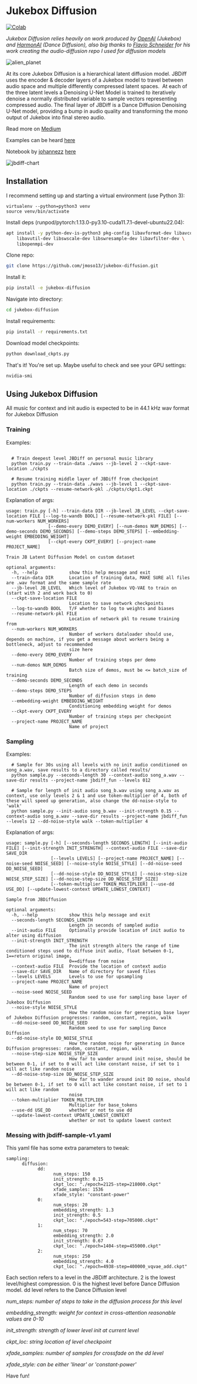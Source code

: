 # Jukebox Diffusion

<p align="left">
    <a href="https://colab.research.google.com/github/jmoso13/jukebox-diffusion/blob/main/Jukebox_Diffusion.ipynb"><img alt="Colab" src="https://colab.research.google.com/assets/colab-badge.svg"></a>  
</p>

*Jukebox Diffusion relies heavily on work produced by [OpenAI](https://github.com/openai) (Jukebox) and [HarmonAI](https://github.com/Harmonai-org) (Dance Diffusion), also big thanks to [Flavio Schneider](https://github.com/flavioschneider) for his work creating the audio-diffusion repo I used for diffusion models*

![alien_planet](assets/jbdiff_planet.png)

At its core Jukebox Diffusion is a hierarchical latent diffusion model. JBDiff uses the encoder & decoder layers of a Jukebox model to travel between audio space and multiple differently compressed latent spaces. 
At each of the three latent levels a Denoising U-Net Model is trained to iteratively denoise a normally distributed variable to sample vectors representing compressed audio.
The final layer of JBDiff is a Dance Diffusion Denoising U-Net model, providing a bump in audio quality and transforming the mono output of Jukebox into final stereo audio.

Read more on [Medium](https://medium.com/@jeffsontagmusic/jukebox-diffusion-cbe22ff3cd47)

Examples can be heard [here](https://www.youtube.com/watch?v=dwI1sn-Ldp0)

Notebook by [johannezz](https://github.com/deeplearn-art) [here](https://colab.research.google.com/github/jmoso13/jukebox-diffusion/blob/main/Jukebox_Diffusion.ipynb)

![jbdiff-chart](assets/jbdiff_chart.png)

## Installation

I recommend setting up and starting a virtual environment (use Python 3):
```
virtualenv --python=python3 venv
source venv/bin/activate
```
Install deps (runpod/pytorch:1.13.0-py3.10-cuda11.7.1-devel-ubuntu22.04):
```bash
apt install -y python-dev-is-python3 pkg-config libavformat-dev libavcodec-dev libavdevice-dev \
    libavutil-dev libswscale-dev libswresample-dev libavfilter-dev \
    libopenmpi-dev
```

Clone repo:
```bash
git clone https://github.com/jmoso13/jukebox-diffusion.git
```

Install it:
```bash
pip install -e jukebox-diffusion
```

Navigate into directory:
```bash
cd jukebox-diffusion
```

Install requirements:
```bash
pip install -r requirements.txt
```

Download model checkpoints:
```bash
python download_ckpts.py
```

That's it! You're set up. Maybe useful to check and see your GPU settings:
```bash
nvidia-smi
```

## Using Jukebox Diffusion
All music for context and init audio is expected to be in 44.1 kHz wav format for Jukebox Diffusion

### Training

Examples:
```

  # Train deepest level JBDiff on personal music library
  python train.py --train-data ./wavs --jb-level 2 --ckpt-save-location ./ckpts 

  # Resume training middle layer of JBDiff from checkpoint
  python train.py --train-data ./wavs --jb-level 1 --ckpt-save-location ./ckpts --resume-network-pkl ./ckpts/ckpt1.ckpt

```
Explanation of args:
```
usage: train.py [-h] --train-data DIR --jb-level JB_LEVEL --ckpt-save-location FILE [--log-to-wandb BOOL] [--resume-network-pkl FILE] [--num-workers NUM_WORKERS]
                [--demo-every DEMO_EVERY] [--num-demos NUM_DEMOS] [--demo-seconds DEMO_SECONDS] [--demo-steps DEMO_STEPS] [--embedding-weight EMBEDDING_WEIGHT]
                [--ckpt-every CKPT_EVERY] [--project-name PROJECT_NAME]

Train JB Latent Diffusion Model on custom dataset

optional arguments:
  -h, --help            show this help message and exit
  --train-data DIR      Location of training data, MAKE SURE all files are .wav format and the same sample rate
  --jb-level JB_LEVEL   Which level of Jukebox VQ-VAE to train on (start with 2 and work back to 0)
  --ckpt-save-location FILE
                        Location to save network checkpoints
  --log-to-wandb BOOL   T/F whether to log to weights and biases
  --resume-network-pkl FILE
                        Location of network pkl to resume training from
  --num-workers NUM_WORKERS
                        Number of workers dataloader should use, depends on machine, if you get a message about workers being a bottleneck, adjust to recommended
                        size here
  --demo-every DEMO_EVERY
                        Number of training steps per demo
  --num-demos NUM_DEMOS
                        Batch size of demos, must be <= batch_size of training
  --demo-seconds DEMO_SECONDS
                        Length of each demo in seconds
  --demo-steps DEMO_STEPS
                        Number of diffusion steps in demo
  --embedding-weight EMBEDDING_WEIGHT
                        Conditioning embedding weight for demos
  --ckpt-every CKPT_EVERY
                        Number of training steps per checkpoint
  --project-name PROJECT_NAME
                        Name of project
```

### Sampling
Examples:
```
  # Sample for 30s using all levels with no init audio conditioned on song_a.wav, save results to a directory called results/
  python sample.py --seconds-length 30 --context-audio song_a.wav --save-dir results --project-name jbdiff_fun --levels 012

  # Sample for length of init audio song_b.wav using song_a.wav as context, use only levels 2 & 1 and use token-multiplier of 4, both of these will speed up generation, also change the dd-noise-style to 'walk'
  python sample.py --init-audio song_b.wav --init-strength 0.15 --context-audio song_a.wav --save-dir results --project-name jbdiff_fun --levels 12 --dd-noise-style walk --token-multiplier 4
```
Explanation of args:
```
usage: sample.py [-h] [--seconds-length SECONDS_LENGTH] [--init-audio FILE] [--init-strength INIT_STRENGTH] --context-audio FILE --save-dir SAVE_DIR
                 [--levels LEVELS] [--project-name PROJECT_NAME] [--noise-seed NOISE_SEED] [--noise-style NOISE_STYLE] [--dd-noise-seed DD_NOISE_SEED]
                 [--dd-noise-style DD_NOISE_STYLE] [--noise-step-size NOISE_STEP_SIZE] [--dd-noise-step-size DD_NOISE_STEP_SIZE]
                 [--token-multiplier TOKEN_MULTIPLIER] [--use-dd USE_DD] [--update-lowest-context UPDATE_LOWEST_CONTEXT]

Sample from JBDiffusion

optional arguments:
  -h, --help            show this help message and exit
  --seconds-length SECONDS_LENGTH
                        Length in seconds of sampled audio
  --init-audio FILE     Optionally provide location of init audio to alter using diffusion
  --init-strength INIT_STRENGTH
                        The init strength alters the range of time conditioned steps used to diffuse init audio, float between 0-1, 1==return original image,
                        0==diffuse from noise
  --context-audio FILE  Provide the location of context audio
  --save-dir SAVE_DIR   Name of directory for saved files
  --levels LEVELS       Levels to use for upsampling
  --project-name PROJECT_NAME
                        Name of project
  --noise-seed NOISE_SEED
                        Random seed to use for sampling base layer of Jukebox Diffusion
  --noise-style NOISE_STYLE
                        How the random noise for generating base layer of Jukebox Diffusion progresses: random, constant, region, walk
  --dd-noise-seed DD_NOISE_SEED
                        Random seed to use for sampling Dance Diffusion
  --dd-noise-style DD_NOISE_STYLE
                        How the random noise for generating in Dance Diffusion progresses: random, constant, region, walk
  --noise-step-size NOISE_STEP_SIZE
                        How far to wander around init noise, should be between 0-1, if set to 0 will act like constant noise, if set to 1 will act like random noise
  --dd-noise-step-size DD_NOISE_STEP_SIZE
                        How far to wander around init DD noise, should be between 0-1, if set to 0 will act like constant noise, if set to 1 will act like random
                        noise
  --token-multiplier TOKEN_MULTIPLIER
                        Multiplier for base_tokens
  --use-dd USE_DD       whether or not to use dd
  --update-lowest-context UPDATE_LOWEST_CONTEXT
                        whether or not to update lowest context
```

### Messing with jbdiff-sample-v1.yaml

This yaml file has some extra parameters to tweak:
```
sampling:
      diffusion:
            dd:
                  num_steps: 150
                  init_strength: 0.15
                  ckpt_loc: "./epoch=2125-step=218000.ckpt"
                  xfade_samples: 1536
                  xfade_style: "constant-power"
            0:
                  num_steps: 20
                  embedding_strength: 1.3
                  init_strength: 0.5
                  ckpt_loc: "./epoch=543-step=705000.ckpt"
            1:
                  num_steps: 70
                  embedding_strength: 2.0
                  init_strength: 0.67
                  ckpt_loc: "./epoch=1404-step=455000.ckpt"
            2:
                  num_steps: 250
                  embedding_strength: 4.0
                  ckpt_loc: "./epoch=4938-step=400000_vqvae_add.ckpt"
```

Each section refers to a level in the JBDiff architecture. 2 is the lowest level/highest compression. 0 is the highest level before Dance Diffusion model. dd level refers to the Dance Diffusion level

*num_steps: number of steps to take in the diffusion process for this level*

*embedding_strength: weight for context in cross-attention reasonable values are 0-10*

*init_strength: strength of lower level init at current level*

*ckpt_loc: string location of level checkpoint*

*xfade_samples: number of samples for crossfade on the dd level*

*xfade_style: can be either 'linear' or 'constant-power'*

Have fun! 
